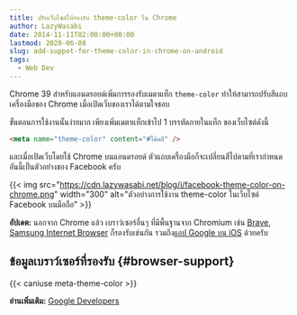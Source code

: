 ```yaml
---
title: ปรับเว็บไซต์ให้รองรับ theme-color ใน Chrome
author: LazyWasabi
date: 2014-11-11T02:00:00+00:00
lastmod: 2020-06-08
slug: add-suppot-for-theme-color-in-chrome-on-android
tags:
  - Web Dev
---
```


Chrome 39 สำหรับแอนดรอยด์เพิ่มการรองรับเมตาแท็ก `theme-color` ทำให้สามารถปรับสีแถบเครื่องมือของ Chrome เมื่อเปิดเว็บของเราได้ตามใจชอบ

<!--more-->

ขั้นตอนการใช้งานนั้นง่ายมาก เพียงเพิ่มเมตาแท็กเข้าไป 1 บรรทัดภายในแท็ก ของเว็บไซต์ดังนี้

```html
<meta name="theme-color" content="#โค้ดสี" />
```

และเมื่อเปิดเว็บโดยใช้ Chrome บนแอนดรอยด์ ตัวแถบเครื่องมือก็จะเปลี่ยนสีไปตามที่เรากำหนด อันนี้เป็นตัวอย่างของ Facebook ครับ

{{< img src="https://cdn.lazywasabi.net/blog/i/facebook-theme-color-on-chrome.png" width="300" alt="ตัวอย่างการใช้งาน theme-color ในเว็บไซต์ Facebook บนมือถือ" >}}

**อัปเดต:** นอกจาก Chrome แล้ว เบราว์เซอร์อื่นๆ ที่มีพื้นฐานจาก Chromium เช่น [Brave](https://play.google.com/store/apps/details?id=com.brave.browser), [Samsung Internet Browser](https://play.google.com/store/apps/details?id=com.sec.android.app.sbrowser) ก็รองรับเช่นกัน รวมถึง[แอป Google บน iOS](https://dribbble.com/shots/1858627-iOS-Google-App-Colored-Headers) ด้วยครับ

## ข้อมูลเบราว์เซอร์ที่รองรับ {#browser-support}

{{< caniuse meta-theme-color >}}

**อ่านเพิ่มเติม:** [Google Developers](https://developers.google.com/web/updates/2014/11/Support-for-theme-color-in-Chrome-39-for-Android)
